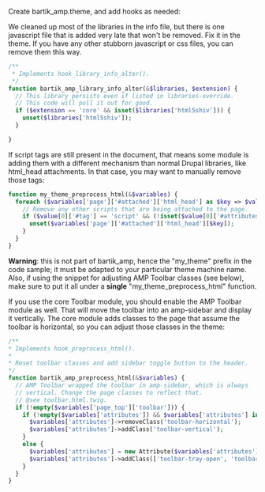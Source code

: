 Create bartik\_amp.theme, and add hooks as needed:

We cleaned up most of the libraries in the info file, but there is one javascript file that is added very late that won't be removed. Fix it in the theme. If you have any other stubborn javascript or css files, you can remove them this way.

```php
/**
 * Implements hook_library_info_alter().
 */
function bartik_amp_library_info_alter(&$libraries, $extension) {
  // This library persists even if listed in libraries-override.
  // This code will pull it out for good.
  if ($extension == 'core' && isset($libraries['html5shiv'])) {
    unset($libraries['html5shiv']);
  }

}

```

If script tags are still present in the document, that means some module is adding them with a different mechanism than normal Drupal libraries, like html\_head attachments. In that case, you may want to manually remove those tags:

```php
function my_theme_preprocess_html(&$variables) {
  foreach ($variables['page']['#attached']['html_head'] as $key => $value) {
    // Remove any other scripts that are being attached to the page.
    if ($value[0]['#tag'] == 'script' && (!isset($value[0]['#attributes']['type']) || $value[0]['#attributes']['type'] != 'application/ld+json')) {
      unset($variables['page']['#attached']['html_head'][$key]);
    }
  }
}
```

**Warning**: this is not part of bartik\_amp, hence the "my\_theme" prefix in the code sample; it must be adapted to your particular theme machine name. Also, if using the snippet for adjusting AMP Toolbar classes (see below), make sure to put it all under a **single** "my\_theme\_preprocess\_html" function.

If you use the core Toolbar module, you should enable the AMP Toolbar module as well. That will move the toolbar into an amp-sidebar and display it vertically. The core module adds classes to the page that assume the toolbar is horizontal, so you can adjust those classes in the theme:

```php
/**
* Implements hook_preprocess_html().
*
* Reset toolbar classes and add sidebar toggle button to the header.
*/
function bartik_amp_preprocess_html(&$variables) {
  // AMP Toolbar wrapped the toolbar in amp-sidebar, which is always
  // vertical. Change the page classes to reflect that.
  // @see toolbar.html.twig.
  if (!empty($variables['page_top']['toolbar'])) {
    if (!empty($variables['attributes']) && $variables['attributes'] instanceof Attribute) {
      $variables['attributes']->removeClass('toolbar-horizontal');
      $variables['attributes']->addClass('toolbar-vertical');
    }
    else {
      $variables['attributes'] = new Attribute($variables['attributes']);
      $variables['attributes']->addClass(['toolbar-tray-open', 'toolbar-vertical', 'toolbar-fixed', 'toolbar-loading']);
    }
  }
}
```